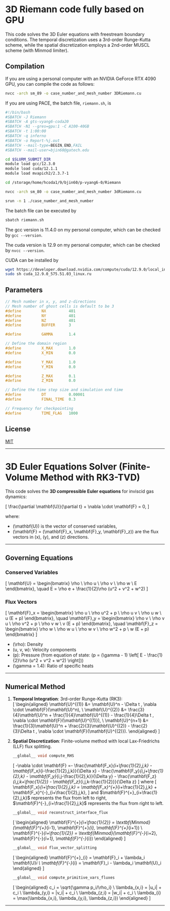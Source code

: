 # 3D Riemann code fully based on GPU

This code solves the 3D Euler equations with freestream boundary conditions. The temporal discretization uses a 3rd-order Runge-Kutta scheme, while the spatial discretization employs a 2nd-order MUSCL scheme (with Minmod limiter).

## Compilation

If you are using a personal computer with an NVIDIA GeForce RTX 4090 GPU, you can compile the code as follows:
```bash
nvcc -arch sm_89 -o case_number_and_mesh_number 3DRiemann.cu
```
If you are using PACE, the batch file, ```riemann.sh```, is
```bash
#!/bin/bash
#SBATCH -J Riemann
#SBATCH -A gts-vyang6-coda20
#SBATCH -N1 --gres=gpu:1 -C A100-40GB
#SBATCH -t 1:00:00
#SBATCH -q inferno
#SBATCH -o Report-%j.out
#SBATCH --mail-type=BEGIN,END,FAIL
#SBATCH --mail-user=bjin60@gatech.edu

cd $SLURM_SUBMIT_DIR
module load gcc/12.3.0
module load cuda/12.1.1
module load mvapich2/2.3.7-1

cd /storage/home/hcoda1/9/bjin60/p-vyang6-0/Riemann

nvcc -arch sm_80 -o case_number_and_mesh_number 3dRiemann.cu

srun -n 1 ./case_number_and_mesh_number
```
The batch file can be executed by
```bash
sbatch riemann.sh
```


The gcc version is 11.4.0 on my personal computer, which can be checked by ```gcc --version```.

The cuda version is 12.9 on my personal computer, which can be checked by ```nvcc --version```.

CUDA can be installed by 
```bash
wget https://developer.download.nvidia.com/compute/cuda/12.9.0/local_installers/cuda_12.9.0_575.51.03_linux.run
sudo sh cuda_12.9.0_575.51.03_linux.ru
```

## Parameters

```C
// Mesh number in x, y, and z-directions
// Mesh number of ghost cells is default to be 3
#define         NX          401
#define         NY          401
#define         NZ          401
#define         BUFFER      3

#define         GAMMA       1.4

// Define the domain region
#define         X_MAX       1.0
#define         X_MIN       0.0

#define         Y_MAX       1.0
#define         Y_MIN       0.0

#define         Z_MAX       0.1
#define         Z_MIN       0.0

// Define the time step size and simulation end time
#define         DT          0.00001
#define         FINAL_TIME  0.3

// Frequency for checkpointing
#define         TIME_FLAG   1000  
```

## License

[MIT](https://choosealicense.com/licenses/mit/)

---

# 3D Euler Equations Solver (Finite-Volume Method with RK3-TVD)

This code solves the **3D compressible Euler equations** for inviscid gas dynamics:

\[
\frac{\partial \mathbf{U}}{\partial t} + \nabla \cdot \mathbf{F} = 0,
\]

where:
- \(\mathbf{U}\) is the vector of conserved variables,
- \(\mathbf{F} = (\mathbf{F}_x, \mathbf{F}_y, \mathbf{F}_z)\) are the flux vectors in \(x\), \(y\), and \(z\) directions.

---

## **Governing Equations**
### **Conserved Variables**
\[
\mathbf{U} = \begin{bmatrix}
\rho \\
\rho u \\
\rho v \\
\rho w \\
E
\end{bmatrix}, \quad
E = \rho e + \frac{1}{2}\rho (u^2 + v^2 + w^2)
\]

### **Flux Vectors**
\[
\mathbf{F}_x = \begin{bmatrix}
\rho u \\
\rho u^2 + p \\
\rho u v \\
\rho u w \\
u (E + p)
\end{bmatrix}, \quad
\mathbf{F}_y = \begin{bmatrix}
\rho v \\
\rho v u \\
\rho v^2 + p \\
\rho v w \\
v (E + p)
\end{bmatrix}, \quad
\mathbf{F}_z = \begin{bmatrix}
\rho w \\
\rho w u \\
\rho w v \\
\rho w^2 + p \\
w (E + p)
\end{bmatrix}
\]

- \(\rho\): Density  
- \(u, v, w\): Velocity components  
- \(p\): Pressure (from equation of state: \(p = (\gamma - 1) \left[ E - \frac{1}{2}\rho (u^2 + v^2 + w^2) \right]\))  
- \(\gamma = 1.4\): Ratio of specific heats  

---

## **Numerical Method**  
1. **Temporal Integration**: 3rd-order Runge-Kutta (RK3):  
   \[
   \begin{aligned}
   \mathbf{U}^{(1)} &= \mathbf{U}^n - \Delta t \, \nabla \cdot \mathbf{F}(\mathbf{U}^n), \\
   \mathbf{U}^{(2)} &= \frac{3}{4}\mathbf{U}^n + \frac{1}{4}\mathbf{U}^{(1)} - \frac{1}{4}\Delta t \, \nabla \cdot \mathbf{F}(\mathbf{U}^{(1)}), \\
   \mathbf{U}^{n+1} &= \frac{1}{3}\mathbf{U}^n + \frac{2}{3}\mathbf{U}^{(2)} - \frac{2}{3}\Delta t \, \nabla \cdot \mathbf{F}(\mathbf{U}^{(2)}).
   \end{aligned}
   \]

2. **Spatial Discretization**: Finite-volume method with local Lax-Friedrichs (LLF) flux splitting.

    ```C
    __global__ void compute_RHS
    ```
    \[
    -\nabla \cdot \mathbf{F} =- \frac{\mathbf{F_x}_{i+\frac{1}{2},j,k} - \mathbf{F_x}_{i-\frac{1}{2},j,k}}{\Delta x}
                              - \frac{\mathbf{F_y}_{i,j+\frac{1}{2},k} - \mathbf{F_y}_{i,j-\frac{1}{2},k}}{\Delta y}
                              - \frac{\mathbf{F_z}_{i,j,k+\frac{1}{2}} - \mathbf{F_z}_{i,j,k-\frac{1}{2}}}{\Delta z}
    \]
    where
    \[
    \mathbf{F_x}_{i+\frac{1}{2},j,k} = \mathbf{F_x}^{+}_{i+\frac{1}{2},j,k} + \mathbf{F_x}^{-}_{i+\frac{1}{2},j,k},
    \]
    and $\mathbf{F}^{+}_{i+\frac{1}{2},j,k}$ represents the flux from left to right, $\mathbf{F}^{-}_{i+\frac{1}{2},j,k}$ represents the flux from right to left.


    ```C
    __global__ void reconstruct_interface_flux
    ```
    \[
    \begin{aligned}
    \mathbf{F}^{+}_{i+\frac{1}{2}} = \textbf{Minmod}(\mathbf{F}^{+}_{i-1}, \mathbf{F}^{+}_{i}, \mathbf{F}^{+}_{i+1}) \\
    \mathbf{F}^{-}_{i+\frac{1}{2}} = \textbf{Minmod}(\mathbf{F}^{-}_{i+2}, \mathbf{F}^{-}_{i+1}, \mathbf{F}^{-}_{i})
    \end{aligned}
    \]


    ```C
    __global__ void flux_vector_splitting
    ```
    \[
    \begin{aligned}
    \mathbf{F}^{+}_{i} = \mathbf{F}_i + \lambda_i \mathbf{U}_i \\
    \mathbf{F}^{-}_{i} = \mathbf{F}_i - \lambda_i \mathbf{U}_i
    \end{aligned}
    \]

    ```C
    __global__ void compute_primitive_vars_fluxes
    ```
    \[
    \begin{aligned}
    c_i = \sqrt{\gamma p_i/\rho_i} \\
    \lambda_{x,i} = |u_i| + c_i \\
    \lambda_{y,i} = |v_i| + c_i \\
    \lambda_{z,i} = |w_i| + c_i \\
    \lambda_{i} = \max(\lambda_{x,i}, \lambda_{y,i}, \lambda_{z,i})
    \end{aligned}
    \]
---


